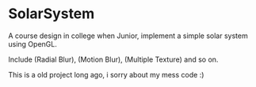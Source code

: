 # SolarSystem
A course design in college when Junior, implement a simple solar system using OpenGL.

Include (Radial Blur), (Motion Blur), (Multiple Texture) and so on.

This is a old project long ago, i sorry about my mess code :)
